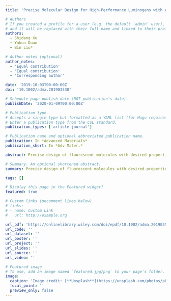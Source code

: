 ```yaml
---
title: 'Precise Molecular Design for High-Performance Luminogens with Aggregation-Induced Emission'

# Authors
# If you created a profile for a user (e.g. the default `admin` user), write the username (folder name) here
# and it will be replaced with their full name and linked to their profile.
authors:
  - Shidang Xu
  - Yukun Duan
  - Bin Liu*

# Author notes (optional)
author_notes:
  - 'Equal contribution'
  - 'Equal contribution'
  - 'Corresponding author'

date: '2019-10-03T00:00:00Z'
doi: '10.1002/adma.201903530'

# Schedule page publish date (NOT publication's date).
publishDate: '2020-01-09T00:00:00Z'

# Publication type.
# Accepts a single type but formatted as a YAML list (for Hugo requirements).
# Enter a publication type from the CSL standard.
publication_types: ['article-journal']

# Publication name and optional abbreviated publication name.
publication: In *Advanced Materials*
publication_short: In *Adv Mater.*

abstract: Precise design of fluorescent molecules with desired properties has enabled the rapid development of many research fields. Among the different types of optically active materials, luminogens with aggregation-induced emission (AIEgens) have attracted significant interest over the past two decades. The negligible luminescence of AIEgens as a molecular species and high brightness in aggregate states distinguish them from conventional fluorescent dyes, which has galvanized efforts to bring AIEgens to a wide array of multidisciplinary applications. Herein, the useful principles and emerging structure–property relationships for precise molecular design toward AIEgens with desirable properties using concrete examples are revealed. The cutting-edge applications of AIEgens and their excellent performance in enabling new research directions in biomedical theranostics, optoelectronic devices, stimuli-responsive smart materials, and visualization of physical processes are also highlighted.

# Summary. An optional shortened abstract.
summary: Precise design of fluorescent molecules with desired properties has enabled the rapid development of many research fields. Among the different types of optically active materials, luminogens with aggregation-induced emission (AIEgens) have attracted significant interest over the past two decades. The negligible luminescence of AIEgens as a molecular species and high brightness in aggregate states distinguish them from conventional fluorescent dyes, which has galvanized efforts to bring AIEgens to a wide array of multidisciplinary applications. Herein, the useful principles and emerging structure–property relationships for precise molecular design toward AIEgens with desirable properties using concrete examples are revealed. The cutting-edge applications of AIEgens and their excellent performance in enabling new research directions in biomedical theranostics, optoelectronic devices, stimuli-responsive smart materials, and visualization of physical processes are also highlighted.

tags: []

# Display this page in the Featured widget?
featured: true

# Custom links (uncomment lines below)
# links:
# - name: Custom Link
#   url: http://example.org

url_pdf: 'https://onlinelibrary.wiley.com/doi/epdf/10.1002/adma.201903530'
url_code: ''
url_dataset: ''
url_poster: ''
url_project: ''
url_slides: ''
url_source: ''
url_video: ''

# Featured image
# To use, add an image named `featured.jpg/png` to your page's folder.
image:
  caption: 'Image credit: [**Unsplash**](https://unsplash.com/photos/pLCdAaMFLTE)'
  focal_point: ''
  preview_only: false
---
```

